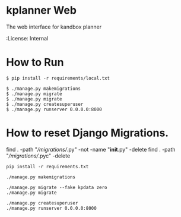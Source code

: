 kplanner Web
============

The web interface for kandbox planner


:License: Internal


# How to Run

    $ pip install -r requirements/local.txt

    $ ./manage.py makemigrations 
    $ ./manage.py migrate
    $ ./manage.py migrate
    $ ./manage.py createsuperuser
    $ ./manage.py runserver 0.0.0.0:8000





# How to reset Django Migrations.

find . -path "*/migrations/*.py" -not -name "__init__.py" -delete
find . -path "*/migrations/*.pyc"  -delete

```shell
pip install -r requirements.txt

./manage.py makemigrations 

./manage.py migrate --fake kpdata zero
./manage.py migrate

./manage.py createsuperuser
./manage.py runserver 0.0.0.0:8000

```
